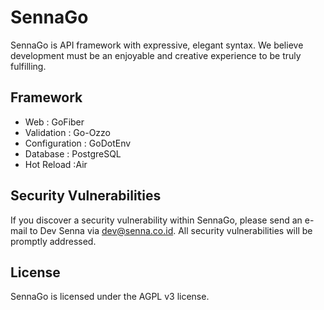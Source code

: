 # SennaGo

SennaGo is API framework with expressive, elegant syntax. We believe development must be an enjoyable and creative experience to be truly fulfilling.

## Framework

- Web : GoFiber
- Validation : Go-Ozzo
- Configuration : GoDotEnv
- Database : PostgreSQL
- Hot Reload :Air

## Security Vulnerabilities

If you discover a security vulnerability within SennaGo, please send an e-mail to Dev Senna via [dev@senna.co.id](mailto:dev@senna.co.id). All security vulnerabilities will be promptly addressed.

## License
SennaGo is licensed under the AGPL v3 license.